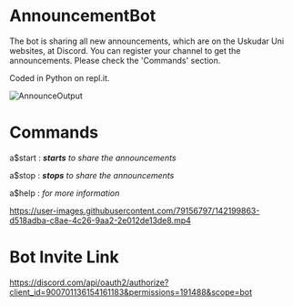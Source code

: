 # AnnouncementBot
The bot is sharing all new announcements, which are on the Uskudar Uni websites, at Discord. You can register your channel to get the announcements. Please check the 'Commands' section.

Coded in Python on repl.it. 

![AnnounceOutput](https://user-images.githubusercontent.com/79156797/142199953-96cad0e4-a944-4ebf-8c69-011908c32af6.jpg)



# Commands

a$start : ***starts** to share the announcements*

a$stop  : ***stops** to share the announcements*

a$help  : *for more information*


https://user-images.githubusercontent.com/79156797/142199863-d518adba-c8ae-4c26-9aa2-2e012de13de8.mp4

# Bot Invite Link

https://discord.com/api/oauth2/authorize?client_id=900701136154161183&permissions=191488&scope=bot






